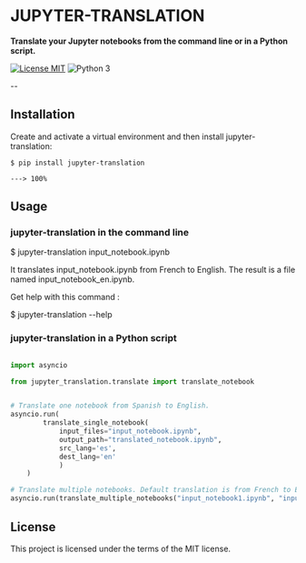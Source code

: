 # JUPYTER-TRANSLATION

**Translate your Jupyter notebooks from the command line or in a Python script.**

[![License MIT](https://img.shields.io/badge/license-MIT-blue)](https://github.com/numgrade/stringstyler/blob/main/LICENSE)
![Python 3](https://img.shields.io/badge/Python%20version-3.9%2B-blue)

--

## Installation

Create and activate a virtual environment and then install jupyter-translation:

```console
$ pip install jupyter-translation

---> 100%
```

## Usage

### jupyter-translation in the command line

$ jupyter-translation input_notebook.ipynb

It translates input_notebook.ipynb from French to English. The result is a file named input_notebook_en.ipynb.

Get help with this command :

$ jupyter-translation --help


### jupyter-translation in a Python script

```python

import asyncio

from jupyter_translation.translate import translate_notebook


# Translate one notebook from Spanish to English.
asyncio.run(
        translate_single_notebook(
            input_files="input_notebook.ipynb", 
            output_path="translated_notebook.ipynb",
            src_lang='es',
            dest_lang='en'
            )
    )

# Translate multiple notebooks. Default translation is from French to English.
asyncio.run(translate_multiple_notebooks("input_notebook1.ipynb", "input_notebook2.ipynb"))
```


## License

This project is licensed under the terms of the MIT license.